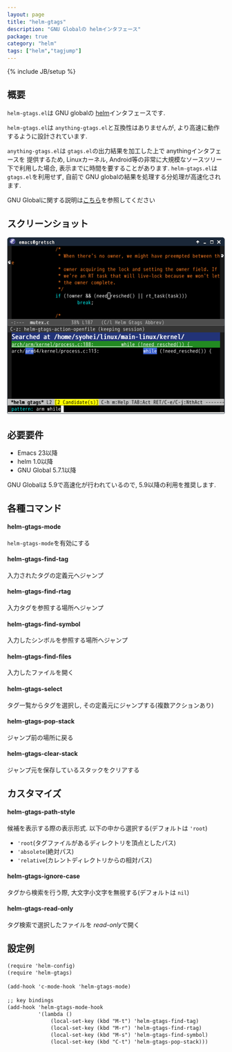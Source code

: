 ```yaml
---
layout: page
title: "helm-gtags"
description: "GNU Globalの helmインタフェース"
package: true
category: "helm"
tags: ["helm","tagjump"]
---
```

{% include JB/setup %}

## 概要

`helm-gtags.el`は GNU globalの [helm](https://github.com/emacs-helm/helm)インタフェースです.

`helm-gtags.el`は `anything-gtags.el`と互換性はありませんが, より高速に動作するように設計されています.

`anything-gtags.el`は `gtags.el`の出力結果を加工した上で anythingインタフェースを
提供するため, Linuxカーネル, Android等の非常に大規模なソースツリー下で利用した場合,
表示までに時間を要することがあります. `helm-gtags.el`は `gtags.el`を利用せず,
自前で GNU globalの結果を処理する分処理が高速化されます.


GNU Globalに関する説明は[こちら](http://www.gnu.org/software/global/)を参照してください


## スクリーンショット

![helm-gtags](/images/helm/helm-gtags/helm-gtags.png)


## 必要要件

* Emacs 23以降
* helm 1.0以降
* GNU Global 5.7.1以降

GNU Globalは 5.9で高速化が行われているので, 5.9以降の利用を推奨します.


## 各種コマンド

#### helm-gtags-mode

`helm-gtags-mode`を有効にする

#### helm-gtags-find-tag

入力されたタグの定義元へジャンプ

#### helm-gtags-find-rtag

入力タグを参照する場所へジャンプ

#### helm-gtags-find-symbol

入力したシンボルを参照する場所へジャンプ

#### helm-gtags-find-files

入力したファイルを開く

#### helm-gtags-select

タグ一覧からタグを選択し, その定義元にジャンプする(複数アクションあり)

#### helm-gtags-pop-stack

ジャンプ前の場所に戻る

#### helm-gtags-clear-stack

ジャンプ元を保存しているスタックをクリアする


## カスタマイズ

#### helm-gtags-path-style

候補を表示する際の表示形式. 以下の中から選択する(デフォルトは `'root`)

* `'root`(タグファイルがあるディレクトリを頂点としたパス)
* `'absolete`(絶対パス)
* `'relative`(カレントディレクトリからの相対パス)


#### helm-gtags-ignore-case

タグから検索を行う際, 大文字小文字を無視する(デフォルトは `nil`)

#### helm-gtags-read-only

タグ検索で選択したファイルを *read-only*で開く


## 設定例

```common-lisp
(require 'helm-config)
(require 'helm-gtags)

(add-hook 'c-mode-hook 'helm-gtags-mode)

;; key bindings
(add-hook 'helm-gtags-mode-hook
          '(lambda ()
              (local-set-key (kbd "M-t") 'helm-gtags-find-tag)
              (local-set-key (kbd "M-r") 'helm-gtags-find-rtag)
              (local-set-key (kbd "M-s") 'helm-gtags-find-symbol)
              (local-set-key (kbd "C-t") 'helm-gtags-pop-stack)))
```

